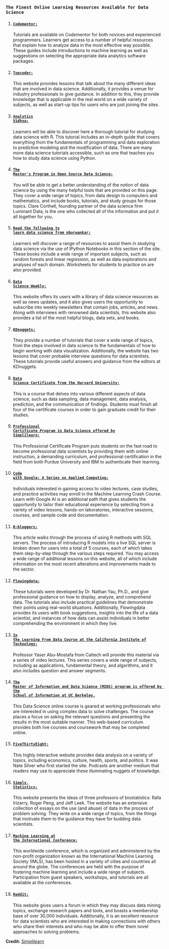 <b><h3><code>The Finest Online Learning Resources Available for Data Science</code></h3></b>


1. <b><h4><code><a href="https://codementor.io/community/topic/data-science">Codementor:</a></code></h4></b>
Tutorials are available on Codementor for both novices and experienced programmers. Learners get access to a number of helpful resources that explain how to analyze data in the most effective way possible. These guides include introductions to machine learning as well as suggestions on selecting the appropriate data analytics software packages.

2. <b><h4><code><a href="https://www.topcoder.com/community/data-science/data-science-tutorials/">Topcoder:</a></code></h4></b>
This website provides lessons that talk about the many different ideas that are involved in data science. Additionally, it provides a venue for industry professionals to give guidance. In addition to this, they provide knowledge that is applicable in the real world on a wide variety of subjects, as well as start-up tips for users who are just joining the sites.

3. <b><h4><code><a href="https://www.analyticsvidhya.com/blog/2016/02/complete-tutorial-learn-data-science-scratch/">Analytics Vidhya:</a></code></h4></b>
Learners will be able to discover here a thorough tutorial for studying data science with R. This tutorial includes an in-depth guide that covers everything from the fundamentals of programming and data exploration to predictive modeling and the modification of data. There are many more data science tutorials accessible, such as one that teaches you how to study data science using Python.

4. <b><h4><code><a href="http://datasciencemasters.org/">The Master's Program in Open Source Data Science:</a></code></h4></b>
You will be able to get a better understanding of the notion of data science by using the many helpful tools that are provided on this page. They cover a wide range of topics, from data design to computers and mathematics, and include books, tutorials, and study groups for those topics. Clare Corthell, founding partner of the data science firm Luminant Data, is the one who collected all of the information and put it all together for you.

5. <b><h4><code><a href="http://learnds.com/">Read the following to learn data science from nborwankar:</a></code></h4></b>
Learners will discover a range of resources to assist them in studying data science via the use of IPython Notebooks in this section of the site. These books include a wide range of important subjects, such as random forests and linear regression, as well as data explorations and analyses of each domain. Worksheets for students to practice on are also provided.

6. <b><h4><code><a href="https://www.datascienceweekly.org/">Data Science Weekly:</a></code></h4></b>
This website offers its users with a library of data science resources as well as news updates, and it also gives users the opportunity to subscribe into weekly newsletters that contain jobs, articles, and news. Along with interviews with renowned data scientists, this website also provides a list of the most helpful blogs, data sets, and books.
7. <b><h4><code><a href="https://www.kdnuggets.com/2016/03/new-tutorials-section-r-python-data-visualization-data-science.html">KDnuggets:</a></code></h4></b>
They provide a number of tutorials that cover a wide range of topics, from the steps involved in data science to the fundamentals of how to begin working with data visualization. Additionally, the website has two lessons that cover probable interview questions for data scientists. These tutorials provide useful answers and guidance from the editors at KDnuggets.

8. <b><h4><code><a href="https://extension.harvard.edu/academics/professional-graduate-certificates/data-science-certificate">Data Science Certificate from the Harvard University:</a></code></h4></b>
This is a course that delves into various different aspects of data science, such as data sampling, data management, data analysis, prediction, and the communication of findings. Students must finish all four of the certificate courses in order to gain graduate credit for their studies.

9. <b><h4><code><a href="https://www.simplilearn.com/pgp-data-science-certification-bootcamp-program">Professional Certificate Program in Data Science offered by Simplilearn:</a></code></h4></b>
This Professional Certificate Program puts students on the fast road to become professional data scientists by providing them with online instruction, a demanding curriculum, and professional certification in the field from both Purdue University and IBM to authenticate their learning.

10. <b><h4><code><a href="https://developers.google.com/machine-learning/crash-course/">Code with Google: A Series on Applied Computing:</a></code></h4></b>
Individuals interested in gaining access to video lectures, case studies, and practice activities may enroll in the Machine Learning Crash Course. Learn with Google AI is an additional path that gives students the opportunity to tailor their educational experience by selecting from a variety of video lessons, hands-on laboratories, interactive sessions, courses, and sample code and documentation.

11. <b><h4><code><a href="https://www.r-bloggers.com/2015/12/tutorial-data-science-with-sql-server-r-services/">R-bloggers:</a></code></h4></b>
This article walks through the process of using R methods with SQL servers. The process of introducing R models into a live SQL server is broken down for users into a total of 5 courses, each of which takes them step-by-step through the various steps required. You may access a wide range of additional lessons on this website, all of which include information on the most recent alterations and improvements made to the sector.

12. <b><h4><code><a href="https://flowingdata.com/category/tutorials/">Flowingdata:</a></code></h4></b>
These tutorials were developed by Dr. Nathan Yau, Ph.D., and give professional guidance on how to display, analyze, and comprehend data. The tutorials also include practical guidelines that demonstrate their points using real-world situations. Additionally, Flowingdata provides its users with book suggestions, insights into the life of a data scientist, and instances of how data can assist individuals in better comprehending the environment in which they live.

13. <b><h4><code><a href="https://home.work.caltech.edu/telecourse?_gl=1*1w5ublj*_ga*MjU2OTYyOTIxLjE2NzM4NTM1MjQ.*_ga_CG9EYRX7VL*MTY3NTA2MTg1MC40LjAuMTY3NTA2MTg1MC42MC4wLjA.">In the Learning From Data Course at the California Institute of Technology:</a></code></h4></b>
Professor Yaser Abu-Mostafa from Caltech will provide this material via a series of video lectures. This series covers a wide range of subjects, including as applications, fundamental theory, and algorithms, and it also includes question and answer segments.

14. <b><h4><code><a href="https://ischoolonline.berkeley.edu/data-science/">The Master of Information and Data Science (MIDS) program is offered by the School of Information at UC Berkeley.</a></code></h4></b>
This Data Science online course is geared at working professionals who are interested in using complex data to solve challenges. The course places a focus on asking the relevant questions and presenting the results in the most suitable manner. This web-based curriculum provides both live courses and coursework that may be completed online.

15. <b><h4><code><a href="https://fivethirtyeight.com/">FiveThirtyEight:</a></code></h4></b>
This highly interactive website provides data analysis on a variety of topics, including economics, culture, health, sports, and politics. It was Nate Silver who first started the site. Podcasts are another medium that readers may use to appreciate these illuminating nuggets of knowledge.

16. <b><h4><code><a href="http://simplystatistics.org/">Simply, Statistics:</a></code></h4></b>
This website presents the ideas of three professors of biostatistics: Rafa Irizarry, Roger Peng, and Jeff Leek. The website has an extensive collection of essays on the use (and abuse) of data in the process of problem solving. They write on a wide range of topics, from the things that motivate them to the guidance they have for budding data scientists.
17. <b><h4><code><a href="https://2017.icml.cc/">Machine Learning at the International Conference:</a></code></h4></b>
This worldwide conference, which is organized and administered by the non-profit organization known as the International Machine Learning Society (IMLS), has been hosted in a variety of cities and countries all around the globe. The conferences are held with the purpose of fostering machine learning and include a wide range of subjects. Participation from guest speakers, workshops, and tutorials are all available at the conferences.

18. <b><h4><code><a href="https://www.reddit.com/r/MachineLearning/">Reddit:</a></code></h4></b>
This website gives users a forum in which they may discuss data mining topics, exchange research papers and tools, and boasts a membership base of over 30,000 individuals. Additionally, it is an excellent resource for data scientists who are interested in making connections with others who share their interests and who may be able to offer them novel approaches to solving problems.

**Credit:** <a href="https://www.simplilearn.com/resources-to-learn-data-science-online-article">Simplilearn</a>
